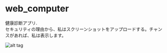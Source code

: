 # web_computer
健康診断アプリ.
<br>
セキュリティの理由から、私はスクリーンショットをアップロードする。チャンスがあれば、私は表示します。
<br>
	
![alt tag](http://i.imgur.com/BWMeEr3.png)